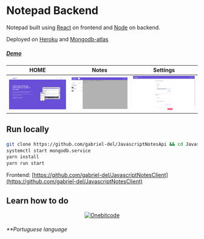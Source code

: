 # Notepad Backend

Notepad built using
[React](https://reactjs.org/)
on frontend and
[Node](https://nodejs.org/)
on backend.

Deployed on
[Heroku](https://heroku.com)
and
[Mongodb-atlas](https://mongodb.com/atlas/database)

##### [Demo](https://javascriptnotesfront.herokuapp.com/)
HOME                       |  Notes                    | Settings
:-------------------------:|:-------------------------:|:-------------------------:
![](demo/demo1.png)        |  ![](demo/demo2.png)      | ![](demo/demo3.png)



## Run locally

```bash
git clone https://github.com/gabriel-del/JavascriptNotesApi && cd JavascriptNotesApi
systemctl start mongodb.service
yarn install
yarn run start
```

Frontend:
[https://github.com/gabriel-del/JavascriptNotesClient](https://github.com/gabriel-del/JavascriptNotesClient)


## Learn how to do 

<p align="center">
<a href="https://go.hotmart.com/P66380356P">
<img border="0" alt="Onebitcode" src="https://programador.onebitcode.com/images/JS-logo-darkbg.png" width="50%">
</a>
</p>


###### **Portuguese language



